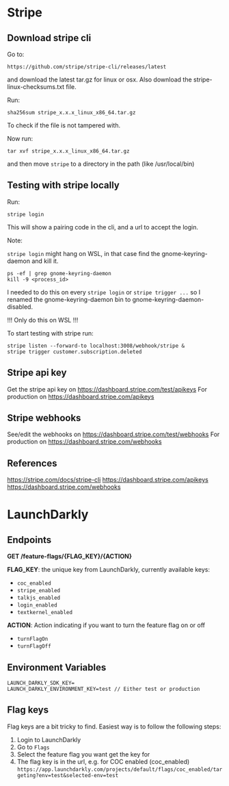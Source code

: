 # Stripe

## Download stripe cli

Go to:

    https://github.com/stripe/stripe-cli/releases/latest

and download the latest tar.gz for linux or osx.
Also download the stripe-linux-checksums.txt file.

Run:

    sha256sum stripe_x.x.x_linux_x86_64.tar.gz

To check if the file is not tampered with.

Now run:

    tar xvf stripe_x.x.x_linux_x86_64.tar.gz

and then move `stripe` to a directory in the path (like /usr/local/bin)

## Testing with stripe locally

Run:

    stripe login

This will show a pairing code in the cli, and a url to accept the login.

Note:

`stripe login` might hang on WSL, in that case find the gnome-keyring-daemon and kill it.

    ps -ef | grep gnome-keyring-daemon
    kill -9 <process_id>

I needed to do this on every `stripe login` or `stripe trigger ...` so I renamed the gnome-keyring-daemon bin to gnome-keyring-daemon-disabled.

!!! Only do this on WSL !!!

To start testing with stripe run:

    stripe listen --forward-to localhost:3008/webhook/stripe &
    stripe trigger customer.subscription.deleted

## Stripe api key

Get the stripe api key on https://dashboard.stripe.com/test/apikeys
For production on https://dashboard.stripe.com/apikeys

## Stripe webhooks

See/edit the webhooks on https://dashboard.stripe.com/test/webhooks
For production on https://dashboard.stripe.com/webhooks

## References

https://stripe.com/docs/stripe-cli
https://dashboard.stripe.com/apikeys
https://dashboard.stripe.com/webhooks

# LaunchDarkly

## Endpoints

**GET /feature-flags/{FLAG_KEY}/{ACTION}**

**FLAG_KEY**: the unique key from LaunchDarkly, currently available keys:

- `coc_enabled`
- `stripe_enabled`
- `talkjs_enabled`
- `login_enabled`
- `textkernel_enabled`

**ACTION**: Action indicating if you want to turn the feature flag on or off

- `turnFlagOn`
- `turnFlagOff`

## Environment Variables

```
LAUNCH_DARKLY_SDK_KEY=
LAUNCH_DARKLY_ENVIRONMENT_KEY=test // Either test or production
```

## Flag keys

Flag keys are a bit tricky to find. Easiest way is to follow the following steps:

1. Login to LaunchDarkly
2. Go to `Flags`
3. Select the feature flag you want get the key for
4. The flag key is in the url, e.g. for COC enabled (coc_enabled) `https://app.launchdarkly.com/projects/default/flags/coc_enabled/targeting?env=test&selected-env=test`
